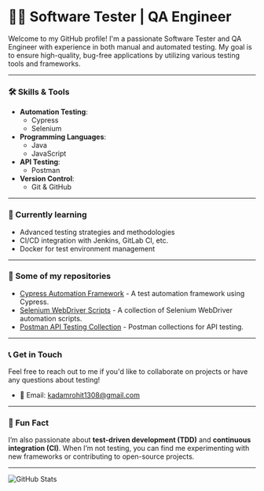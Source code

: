 # 👨‍💻 Software Tester | QA Engineer

Welcome to my GitHub profile! I'm a passionate Software Tester and QA Engineer with experience in both manual and automated testing. My goal is to ensure high-quality, bug-free applications by utilizing various testing tools and frameworks.

---

### 🛠️ Skills & Tools

- **Automation Testing**:
  - Cypress
  - Selenium
- **Programming Languages**:
  - Java
  - JavaScript
- **API Testing**:
  - Postman
- **Version Control**:
  - Git & GitHub

---

### 🌱 Currently learning
- Advanced testing strategies and methodologies
- CI/CD integration with Jenkins, GitLab CI, etc.
- Docker for test environment management

---

### 📂 Some of my repositories

- [Cypress Automation Framework](https://github.com/yourusername/cypress-automation-framework) - A test automation framework using Cypress.
- [Selenium WebDriver Scripts](https://github.com/yourusername/selenium-webdriver-scripts) - A collection of Selenium WebDriver automation scripts.
- [Postman API Testing Collection](https://github.com/yourusername/postman-api-testing) - Postman collections for API testing.

---

### 📞 Get in Touch

Feel free to reach out to me if you'd like to collaborate on projects or have any questions about testing!

- 📧 Email: kadamrohit1308@gmail.com


---

### 🚀 Fun Fact

I’m also passionate about **test-driven development (TDD)** and **continuous integration (CI)**. When I’m not testing, you can find me experimenting with new frameworks or contributing to open-source projects.

---

![GitHub Stats](Rohitkadam130820)
